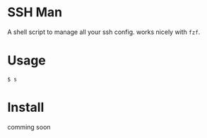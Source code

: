 # SSH Man

A shell script to manage all your ssh config. works nicely with `fzf`.


# Usage

```
$ s
```

# Install

comming soon
